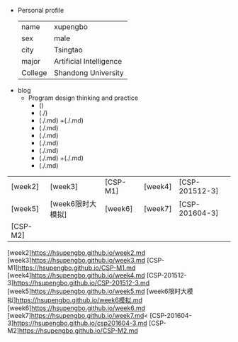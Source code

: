 + Personal  profile
  <table>                 
  <tr> <td> name  </td> <td> xupengbo  </td>  </tr>              
  <tr> <td> sex   </td> <td> male      </td>   </tr>                 
  <tr> <td> city  </td> <td> Tsingtao  </td>   </tr>         
  <tr> <td> major </td> <td> Artificial Intelligence</td></tr>
  <tr> <td> College</td><td>Shandong University </td></tr>
  </table>
+ blog 
  + Program design thinking and practice
    + ()
    + (./)
    + (./.md)
    +(./.md)
    + (./.md)
    + (./.md)
    + (./.md)
    + (./.md)
    + (./.md)
    +(./.md)
    + (./.md)
<table>     
<tr> <td> [week2]<https://hsupengbo.github.io/week2.md>  </td> 
     <td> [week3]<https://hsupengbo.github.io/week3.md>  </td>
     <td> [CSP-M1]<https://hsupengbo.github.io/CSP-M1.md></td>
     <td> [week4]<https://hsupengbo.github.io/week4.md>  </td>
     <td> [CSP-201512-3]<https://hsupengbo.github.io/CSP-201512-3.md>  </td>
</tr>   
<tr> 
     <td> [week5]<https://hsupengbo.github.io/week5.md> </td>
     <td> [week6限时大模拟]<https://hsupengbo.github.io/week6模拟.md> </td>
     <td> [week6]<https://hsupengbo.github.io/week6.md> </td>
     <td> [week7]<https://hsupengbo.github.io/week7.md> </td>
     <td> [CSP-201604-3]<https://hsupengbo.github.io/csp201604-3.md> </td>
</tr> 
<tr> <td> [CSP-M2]<https://hsupengbo.github.io/CSP-M2.md> </td>  
     <td> </td>   
     <td> </td>  
     <td> </td>
     <td> </td> 
</tr> 
</table>     
       

[week2]<https://hsupengbo.github.io/week2.md>
[week3]<https://hsupengbo.github.io/week3.md>
[CSP-M1]<https://hsupengbo.github.io/CSP-M1.md>
[week4]<https://hsupengbo.github.io/week4.md>
[CSP-201512-3]<https://hsupengbo.github.io/CSP-201512-3.md>
[week5]<https://hsupengbo.github.io/week5.md> </td>
[week6限时大模拟]<https://hsupengbo.github.io/week6模拟.md>
[week6]<https://hsupengbo.github.io/week6.md> </td>
[week7]<https://hsupengbo.github.io/week7.md><</td>
[CSP-201604-3]<https://hsupengbo.github.io/csp201604-3.md>
[CSP-M2]<https://hsupengbo.github.io/CSP-M2.md>  
